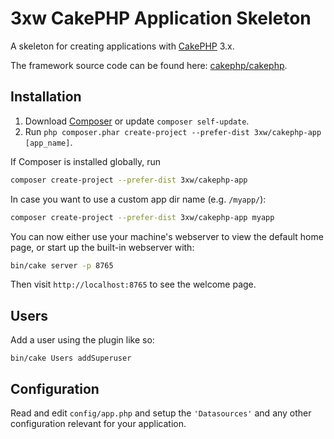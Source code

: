 # 3xw CakePHP Application Skeleton

A skeleton for creating applications with [CakePHP](https://cakephp.org) 3.x.

The framework source code can be found here: [cakephp/cakephp](https://github.com/cakephp/cakephp).

## Installation

1. Download [Composer](https://getcomposer.org/doc/00-intro.md) or update `composer self-update`.
2. Run `php composer.phar create-project --prefer-dist 3xw/cakephp-app [app_name]`.

If Composer is installed globally, run

```bash
composer create-project --prefer-dist 3xw/cakephp-app
```

In case you want to use a custom app dir name (e.g. `/myapp/`):

```bash
composer create-project --prefer-dist 3xw/cakephp-app myapp
```

You can now either use your machine's webserver to view the default home page, or start
up the built-in webserver with:

```bash
bin/cake server -p 8765
```

Then visit `http://localhost:8765` to see the welcome page.

## Users
Add a user using the plugin like so:

	bin/cake Users addSuperuser


## Configuration

Read and edit `config/app.php` and setup the `'Datasources'` and any other
configuration relevant for your application.

